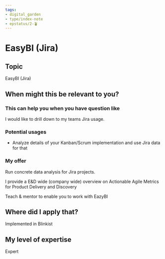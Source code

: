```yaml
---
tags: 
- digital_garden
- type/index-note
- epstatus/2-🪴
---
```

# EasyBI (Jira)
## Topic

EasyBI (Jira)

## When might this be relevant to you?

### This can help you when you have question like

I would like to drill down to my teams Jira usage.

### Potential usages

-   Analyze details of your Kanban/Scrum implementation and use Jira data for that
    

### My offer

Run concrete data analysis for Jira projects.

I provide a E&D wide (company wide) overview on Actionable Agile Metrics for Product Delivery and Discovery

Teach & mentor to enable you to work with EazyBI

## Where did I apply that?

Implemented in Blinkist

## My level of expertise

Expert